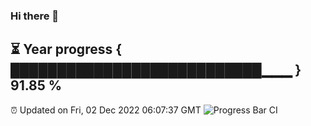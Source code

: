 ### Hi there 👋
⏳ Year progress { ███████████████████████████▁▁▁ } 91.85 %
---
⏰ Updated on Fri, 02 Dec 2022 06:07:37 GMT
![Progress Bar CI](https://github.com/Moyi321/Moyi321/workflows/Progress%20Bar%20CI/badge.svg)
